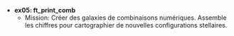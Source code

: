 - **ex05: ft_print_comb**
  - Mission: Créer des galaxies de combinaisons numériques. Assemble les chiffres pour cartographier de nouvelles configurations stellaires.